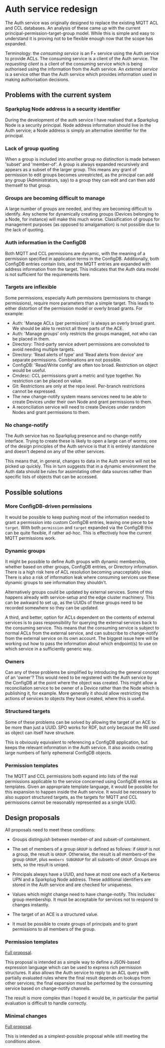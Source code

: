 # Auth service redesign

The Auth service was originally designed to replace the existing MQTT
ACL and CCL databases. An analysis of these came up with the current
principal-permission-target-group model. While this is simple and easy
to understand it is proving not to be flexible enough now that the scope
has expanded.

Terminology: the _consuming service_ is an F+ service using the Auth
service to provide ACLs. The consuming service is a client of the Auth
service. The _requesting client_ is a client of the consuming service
which is being authorised using the information from the Auth service.
An _external service_ is a service other than the Auth service which
provides information used in making authorisation decisions.

## Problems with the current system

### Sparkplug Node address is a security identifier

During the development of the auth service I have realised that a
Sparkplug Node is a security principal. Node address information should
live in the Auth service; a Node address is simply an alternative
identifier for the principal.

### Lack of group quoting

When a group is included into another group no distinction is made
between 'subset' and 'member-of'. A group is always expanded recursively
and appears as a subset of the larger group. This means any grant of
permission to edit groups becomes unrestricted, as the principal can add
any group (Administrators, say) to a group they can edit and can then
add themself to that group.

### Groups are becoming difficult to manage

A large number of groups are needed, and they are becoming difficult to
identify. Any scheme for dynamically creating groups (Devices belonging
to a Node, for instance) will make this much worse. Classification of
groups for management purposes (as opposed to amalgamation) is not
possible due to the lack of quoting.

### Auth information in the ConfigDB

Both MQTT and CCL permissions are dynamic, with the meaning of a
permission specified in application terms in the ConfigDB. Additionally,
both ConfigDB entries contain lists, and the MQTT entries are expanded
with address information from the target. This indicates that the Auth
data model is not sufficient for the requirements here.

### Targets are inflexible

Some permissions, especially Auth permissions (permissions to change
permissions), require more parameters than a simple target. This leads
to either distortion of the permission model or overly broad grants. For
example:

* Auth: 'Manage ACLs (per permission)' is always an overly broad grant.
  We should be able to restrict all three parts of the ACE.
* Auth: 'Manage groups' only restricts the groups managed, not who can
  be placed in them.
* Directory: Third-party service advert permissions are convoluted to
  avoid needing multiple targets.
* Directory: 'Read alerts of type' and 'Read alerts from device'
  are separate permissions. Combinations are not possible.
* ConfigDB: 'Read/Write config' are often too broad. Restriction on
  object would be useful.
* Cmdesc: CCL permissions grant a metric and type together. No
  restriction can be placed on value.
* Git: Restrictions are only at the repo level. Per-branch restrictions
  cannot be expressed.
* The new change-notify system means services need to be able to create
  Devices under their own Node and grant permissions to them.
* A reconciliation service will need to create Devices under random
  Nodes and grant permissions to them.

### No change-notify

The Auth service has no Sparkplug presence and no change-notify
interface. Trying to create these is likely to open a large can of
worms; one of the design principles of the Auth service is that it is
entirely standalone and doesn't depend on any of the other services.

This means that, in general, changes to data in the Auth service will
not be picked up quickly. This in turn suggests that in a dynamic
environment the Auth data should be rules for assimilating other data
sources rather than specific lists of objects that can be accessed.

## Possible solutions

### More ConfigDB-driven permissions

It would be possible to keep pushing most of the information needed to
grant a permission into custom ConfigDB entries, leaving one piece to be
`target`. With both `permission` and `target` expanded via the ConfigDB
this can be quite flexible, if rather ad-hoc. This is effectively how
the current MQTT permissions work.

### Dynamic groups

It might be possible to define Auth groups with dynamic membership,
whether based on other groups, ConfigDB entries, or Directory
information. There is a high risk here of ACL resolution becoming
unacceptably slow. There is also a risk of information leak where
consuming services use these dynamic groups to see information they
shouldn't.

Alternatively groups could be updated by external services. Some of this
happens already with service-setup and the edge cluster machinery. This
can be awkward to set up, as the UUIDs of these groups need to be
recorded somewhere so they can be updated.

A third, and better, option for ACLs dependent on the contents of
external services is to pass responsibility for querying the external
services back to the consuming service. This means that the consuming
service is subject to normal ACLs from the external service, and can
subscribe to change-notify from the external service on its own account.
The biggest issue here will be working out how to pass the information
about which endpoint(s) to use on which service in a sufficiently
generic way.

### Owners

Can any of these problems be simplified by introducing the general
concept of an 'owner'? This would need to be registered with the Auth
service by the ConfigDB at the point where the object was created. This
might allow a reconciliation service to be owner of a Device rather than
the Node which is publishing it, for example. More generally it should
allow restricting the actions of services to objects they have created,
where this is useful.

### Structured targets

Some of these problems can be solved by allowing the target of an ACE to
be more than just a UUID. SPO works for RDF, but only because the IRI
used as object can itself have structure. 

This is obviously equivalent to referencing a ConfigDB application, but
keeps the relevant information in the Auth service. It also avoids
creating large numbers of fairly ephemeral ConfigDB objects.

### Permission templates

The MQTT and CCL permissions both expand into lists of the real
permissions applicable to the service concerned using ConfigDB entries
as templates. Given an appropriate template language, it would be
possible for this expansion to happen inside the Auth service. It would
be necessary to also support structured targets, as the targets for MQTT
and CCL permissions cannot be reasonably represented as a single UUID.

## Design proposals

All proposals need to meet these conditions:

* Groups distinguish between member-of and subset-of containment.

* The set of members of a group `GROUP` is defined as follows: if
  `GROUP` is not a group, the result is `GROUP`. Otherwise, the result
  is all members-of the group `GROUP`, plus `members SUBGROUP` for all
  subsets-of `GROUP`. Groups are sets, so the result is uniqed.

* Principals always have a UUID, and have at most one each of a Kerberos
  UPN and a Sparkplug Node address. These additional identifiers are
  stored in the Auth service and are checked for uniqueness.

* Values which might change need to have change-notify. This includes
  group membership. It must be acceptable for services not to respond to
  changes instantly.

* The target of an ACE is a structured value.

* It must be possible to create groups of principals and to grant
  permissions to all members of the group.

### Permission templates

[Full proposal](./auth/sexpr.md).

This proposal is intended as a simple way to define a JSON-based
expression language which can be used to express rich permission
structures. It also allows the Auth service to reply to an ACL query
with partially evaluated rules where the final result depends on lookups
from other services; the final expansion must be performed by the
consuming service based on change-notify channels.

The result is more complex than I hoped it would be, in particular the
partial evaluation is difficult to handle correctly. 

### Minimal changes

[Full proposal](./auth/minimal.md).

This is intended as a simplest-possible proposal while still meeting the
conditions above.
